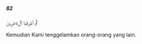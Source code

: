 ##### 82

<span class="ayah">ثُمَّ أَغْرَقْنَا ٱلْءَاخَرِينَ</span>

<span class="ayah_translation">Kemudian Kami tenggelamkan orang-orang yang lain.</span>
